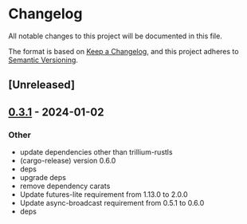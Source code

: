 # Changelog
All notable changes to this project will be documented in this file.

The format is based on [Keep a Changelog](https://keepachangelog.com/en/1.0.0/),
and this project adheres to [Semantic Versioning](https://semver.org/spec/v2.0.0.html).

## [Unreleased]

## [0.3.1](https://github.com/trillium-rs/trillium/compare/trillium-channels-v0.3.0...trillium-channels-v0.3.1) - 2024-01-02

### Other
- update dependencies other than trillium-rustls
- (cargo-release) version 0.6.0
- deps
- upgrade deps
- remove dependency carats
- Update futures-lite requirement from 1.13.0 to 2.0.0
- Update async-broadcast requirement from 0.5.1 to 0.6.0
- deps
